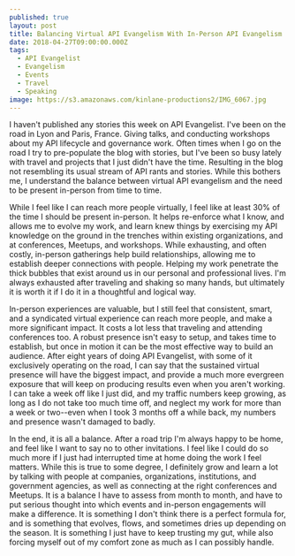 ```yaml
---
published: true
layout: post
title: Balancing Virtual API Evangelism With In-Person API Evangelism
date: 2018-04-27T09:00:00.000Z
tags:
  - API Evangelist
  - Evangelism
  - Events
  - Travel
  - Speaking
image: https://s3.amazonaws.com/kinlane-productions2/IMG_6067.jpg
---
```

<p></p>I haven't published any stories this week on API Evangelist. I've been on the road in Lyon and Paris, France. Giving talks, and conducting workshops about my API lifecycle and governance work. Often times when I go on the road I try to pre-populate the blog with stories, but I've been so busy lately with travel and projects that I just didn't have the time. Resulting in the blog not resembling its usual stream of API rants and stories. While this bothers me, I understand the balance between virtual API evangelism and the need to be present in-person from time to time.

While I feel like I can reach more people virtually, I feel like at least 30% of the time I should be present in-person. It helps re-enforce what I know, and allows me to evolve my work, and learn knew things by exercising my API knowledge on the ground in the trenches within existing organizations, and at conferences, Meetups, and workshops. While exhausting, and often costly, in-person gatherings help build relationships, allowing me to establish deeper connections with people. Helping my work penetrate the thick bubbles that exist around us in our personal and professional lives. I'm always exhausted after traveling and shaking so many hands, but ultimately it is worth it if I do it in a thoughtful and logical way.

In-person experiences are valuable, but I still feel that consistent, smart, and a syndicated virtual experience can reach more people, and make a more significant impact. It costs a lot less that traveling and attending conferences too. A robust presence isn't easy to setup, and takes time to establish, but once in motion it can be the most effective way to build an audience. After eight years of doing API Evangelist, with some of it exclusively operating on the road, I can say that the sustained virtual presence will have the biggest impact, and provide a much more evergreen exposure that will keep on producing results even when you aren't working. I can take a week off like I just did, and my traffic numbers keep growing, as long as I do not take too much time off, and neglect my work for more than a week or two--even when I took 3 months off a while back, my numbers and presence wasn't damaged to badly.

In the end, it is all a balance. After a road trip I'm always happy to be home, and feel like I want to say no to other invitations. I feel like I could do so much more if I just had interrupted time at home doing the work I feel matters. While this is true to some degree, I definitely grow and learn a lot by talking with people at companies, organizations, institutions, and government agencies, as well as connecting at the right conferences and Meetups. It is a balance I have to assess from month to month, and have to put serious thought into which events and in-person engagements will make a difference. It is something I don't think there is a perfect formula for, and is something that evolves, flows, and sometimes dries up depending on the season. It is something I just have to keep trusting my gut, while also forcing myself out of my comfort zone as much as I can possibly handle.

